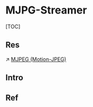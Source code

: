 # MJPG-Streamer

[TOC]



## Res
↗ [MJPEG (Motion-JPEG)](../../../../../🔑%20CS%20Core/🧙‍♂️%20Algorithm%20&%20Data%20Structure/Advanced%20Topics%20in%20Algorithms/Data%20Compression%20Technologies/Media%20Formats%20&%20Standards%20&%20Codec%20(Coder-Decoder)/Streaming%20Formats%20&%20Standards/MJPEG%20(Motion-JPEG).md)


## Intro


## Ref
[树莓派 之 USB摄像头 局域网内视频流实时传输（ MJPG-Streamer）]: https://developer.aliyun.com/article/1151243

[树莓派利用MJPG-streamer传输摄像头视频 - Index的文章 - 知乎]: https://zhuanlan.zhihu.com/p/471467404


